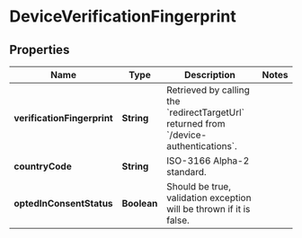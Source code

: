

# DeviceVerificationFingerprint

## Properties

Name | Type | Description | Notes
------------ | ------------- | ------------- | -------------
**verificationFingerprint** | **String** | Retrieved by calling the &#x60;redirectTargetUrl&#x60; returned from &#x60;/device-authentications&#x60;. | 
**countryCode** | **String** | ISO-3166 Alpha-2 standard. | 
**optedInConsentStatus** | **Boolean** | Should be true, validation exception will be thrown if it is false. | 



